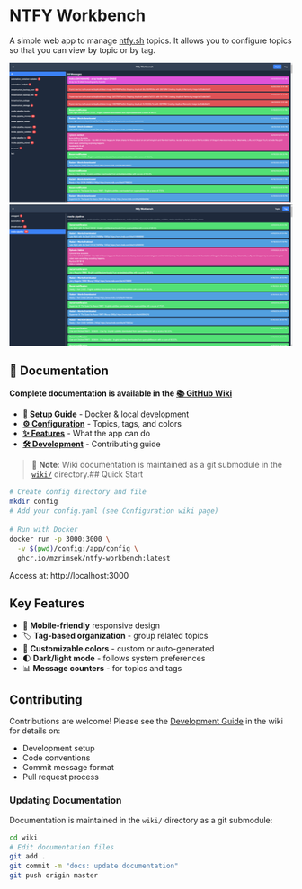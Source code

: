 # NTFY Workbench

A simple web app to manage [ntfy.sh](https://ntfy.sh) topics. It allows you to configure topics so that you can view by topic or by tag.

![By Topic View](./docs/messages-by-topic.png) ![By Tag View](./docs/messages-by-tag.png)

## 📖 Documentation

**Complete documentation is available in the [📚 GitHub Wiki](https://github.com/mzrimsek/ntfy-workbench/wiki)**

- **[🚀 Setup Guide](https://github.com/mzrimsek/ntfy-workbench/wiki/Setup)** - Docker & local development
- **[⚙️ Configuration](https://github.com/mzrimsek/ntfy-workbench/wiki/Configuration)** - Topics, tags, and colors
- **[✨ Features](https://github.com/mzrimsek/ntfy-workbench/wiki/Features)** - What the app can do
- **[🛠️ Development](https://github.com/mzrimsek/ntfy-workbench/wiki/Development)** - Contributing guide

> 📝 **Note**: Wiki documentation is maintained as a git submodule in the [`wiki/`](./wiki/) directory.## Quick Start

```bash
# Create config directory and file
mkdir config
# Add your config.yaml (see Configuration wiki page)

# Run with Docker
docker run -p 3000:3000 \
  -v $(pwd)/config:/app/config \
  ghcr.io/mzrimsek/ntfy-workbench:latest
```

Access at: http://localhost:3000

## Key Features

- 📱 **Mobile-friendly** responsive design
- 🏷️ **Tag-based organization** - group related topics
- 🎨 **Customizable colors** - custom or auto-generated
- 🌓 **Dark/light mode** - follows system preferences
- 📊 **Message counters** - for topics and tags

## Contributing

Contributions are welcome! Please see the [Development Guide](https://github.com/mzrimsek/ntfy-workbench/wiki/Development) in the wiki for details on:

- Development setup
- Code conventions
- Commit message format
- Pull request process

### Updating Documentation

Documentation is maintained in the `wiki/` directory as a git submodule:

```bash
cd wiki
# Edit documentation files
git add .
git commit -m "docs: update documentation"
git push origin master
```
